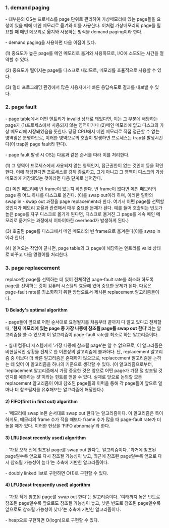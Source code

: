 ### 1. demand paging

\- 대부분의 OS는 프로세스를 page 단위로 관리하여 가상메모리에 있는 page들을 요청이 있을 때에 메인 메모리로 옮겨와 이를 사용한다. 이처럼 가상메모리의 page를 필요할 때 메인 메모리로 옮겨와 사용하는 방식을 demand paging이라 한다.

\- demand paging을 사용하면 다음 이점이 있다.

(1) 중요도가 높은 page를 메인 메모리로 옮겨와 사용하므로, I/O에 소모되는 시간을 절약할 수 있다.

(2) 중요도가 떨어지는 page를 디스크로 내리므로, 메모리를 효율적으로 사용할 수 있다.

(3) 멀티 프로그래밍 환경에서 많은 사용자에게 빠른 응답속도로 결과를 내보낼 수 있다.


### 2. page fault

\- page table에서 어떤 엔트리가 invalid 상태로 돼있다면, 이는 그 부분에 해당하는 page가 (1)프로세스에서 사용되지 않는 영역이거나 (2)메인 메모리에 없고 디스크의 가상 메모리에 저장돼있음을 뜻한다. 당장 CPU에서 메인 메모리로 직접 접근할 수 없는 영역임은 분명하므로, 이러한 영역으로의 호출이 발생하면 프로세스는 trap을 발생시킨다(이 trap을 page fault라 한다). 

\- page fault 발생 시 OS는 다음과 같은 순서를 따라 이를 처리한다.

(1) 그 영역이 프로세스에서 사용되지 않는 영역인지, 접근권한이 없는 것인지 등을 확인한다. 이에 해당한다면 프로세스를 강제 종료하고, 그게 아니고 그 영역이 디스크의 가상 메모리에 저장돼있는 것이라면 다음 단계로 넘어간다.

(2) 메인 메모리에 빈 frame이 있는지 확인한다. 빈 frame이 없다면 메인 메모리의 page 중 어느 하나를 디스크로 옮긴다. (이를 swap out이라 하며, 이러한 일련의 swap in - swap out 과정을 page replacement라 한다. 여기서 어떤 page를 선택할 것인지가 메모리 효율과 관련해서 매우 중요한 문제가 된다. 예를 들어 호출되는 빈도가 높은 page를 자꾸 디스크로 옮기게 된다면, 디스크로 옮겨진 그 page를 계속 메인 메모리로 옮겨오는 과정에서 어마어마한 overhead가 발생하게 된다.) 

(3) 호출된 page를 디스크에서 메인 메모리의 빈 frame으로 옮겨온다(이를 swap in이라 한다).

(4) 옮겨오는 작업이 끝나면, page table의 그 page에 해당하는 엔트리를 valid 상태로 바꾸고 다음 명령어를 처리한다.


### 3. page replaecement

replace할 page를 선택하는 데 있어 전체적인 page-fault rate를 최소화 하도록 page를 선택하는 것이 컴퓨터 시스템의 효율에 있어 중요한 문제가 된다. 다음은 page-fault rate를 최소화하기 위한 방법으로서 제시된 replacement 알고리즘들이다.


#### 1) Belady's optimal algorithm

\- page들이 앞으로 어떤 순서대로 요청될지를 처음부터 끝까지 다 알고 있다고 전제할 때, '**현재 메모리에 있는 page 중 가장 나중에 참조될 page를 swap out 한다**'라는 알고리즘을 쓸 수 있으며 이 알고리즘이 page-fault rate를 최소로 하는 알고리즘이다.

\- 실제 컴퓨터 시스템에서 '가장 나중에 참조될 page'는 알 수 없으므로, 이 알고리즘은 비현실적인 상황을 전제로 한 이론상의 알고리즘에 불과하다. 단, replacement 알고리즘 중 이보다 더 빠른 알고리즘은 존재하지 않으므로, replaecement 알고리즘을 논하는 데 있어 이 알고리즘을 하나의 기준으로 생각할 수 있다. (이 알고리즘으로부터, 'replacement 알고리즘에서 가장 중요한 것은 앞으로 어떤 page가 가장 덜 참조될 것인지를 예측하는 것'이라는 힌트를 얻을 수 있다. 실제로 앞으로 논의할 모든 replacement 알고리즘이 여태 참조된 page들의 이력을 통해 각 page들이 앞으로 얼마나 더 참조될지를 유추해보는 알고리즘에 해당한다.)


#### 2) FIFO(first in first out) algorithm

\- '메모리에 swap in된 순서대로 swap out 한다'는 알고리즘이다. 이 알고리즘은 특이하게도, 메모리의 frame 수가 적을 때보다 frame 수가 많을 때 page-fault rate가 더 높을 때가 있다. 이러한 현상을 'FIFO abnomaly'라 한다.

#### 3) LRU(least recently used) algorithm

\- '가장 오래 전에 참조된 page를 swap out 한다'는 알고리즘이다. '과거에 참조된 page일수록 앞으로 다시 참조될 가능성이 낮고, 최근에 참조된 page일수록 앞으로 다시 참조될 가능성이 높다'는 추측에 기반한 알고리즘이다. 

\- doubly linked list로 구현하면 O(1)로 구현할 수 있다.

#### 4) LFU(least frequently used) algorithm

\- '가장 적게 참조된 page를 swap out 한다'는 알고리즘이다. '여태까지 높은 빈도로 참조된 page일수록 앞으로도 참조될 가능성이 높고, 낮은 빈도로 참조된 page일수록 앞으로도 참조될 가능성이 낮다'는 추측에 기반한 알고리즘이다. 

\- heap으로 구현하면 O(logn)으로 구현할 수 있다.